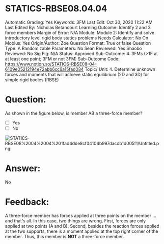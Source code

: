 # STATICS-RBSE08.04.04

Automatic Grading: Yes
Keywords: 3FM
Last Edit: Oct 30, 2020 11:22 AM
Last Edited By: Nicholas Betancourt
Learning Outcome: Identify 2 and 3 force members
Margin of Error: N/A
Module: Module 2: Identify and solve introductory level rigid body statics problems
Needs Calculator: No
On Mobius: Yes
Origin/Author: Zoe
Question Format: True or false
Question Type: A
Randomizable Parameters: No
Sean Reviewed: Yes
Shaobo Reviewed: No
Sig Fig: N/A
Status: Approved
Sub-Outcome: 4. 3FMs (>1F at at least one point; 3FM or not 3FM)
Sub-Outcome Code: https://www.notion.so/STATICS-RBSE08-04-6109e05212194e72abb6cc6a15fad084
Topic/ Unit: 4. Determine unknown forces and moments that will achieve static equilibrium (2D and 3D) for simple rigid bodies (RBSE)

# Question:

As shown in the figure below, is member AB a three-force member?

- [ ]  Yes
- [ ]  No

![STATICS-RBSE08%2004%2004%201fad4dde8cf04104b997dacdb1d005f1/Untitled.png](STATICS-RBSE08%2004%2004%201fad4dde8cf04104b997dacdb1d005f1/Untitled.png)

# Answer:

No

# Feedback:

A three-force member has forces applied at three points on the member ... and that's all.  In this case, two things are wrong.  First, forces are only applied at two points (A and B).  Second, besides the reaction forces applied at the two supports, there is a moment applied at the top right corner of the member. Thus, this member is **NOT** a three-force member.